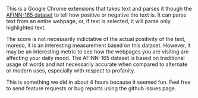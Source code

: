 This is a Google Chrome extensions that takes text and parses it though the [AFINN-165 dataset](https://github.com/words/afinn-165) to tell how positive or negative the text is. 
It can parse text from an entire webpage, or, if text is selected, it will parse only highlighted text. 

The score is not necessarily indictative of the actual positivity of the text, moreso, it is an interesting measurement based on this dataset. 
However, it may be an interesting metric to see how the webpages you are visiting are affecting your daily mood. 
The AFINN-165 dataset is based on traditional usage of words and not necessarily accurate when compared to alternate or modern uses, especially with respect to profanity. 

This is something we did in about 4 hours because it seemed fun. 
Feel free to send feature requests or bug reports using the github issues page. 